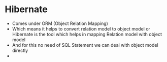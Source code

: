 # Hibernate
- Comes under ORM (Object Relation Mapping)
- Which means it helps to convert relation model to object model or Hibernate is the tool which helps in mapping Relation model with object model
- And for this no need of SQL Statement we can deal with object model directly
- 